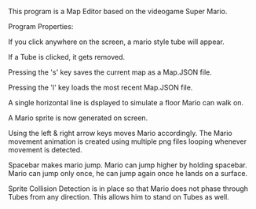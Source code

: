 This program is a Map Editor based on the videogame Super Mario.


Program Properties:

If you click anywhere on the screen, a mario style tube will appear.

If a Tube is clicked, it gets removed.

Pressing the 's' key saves the current map as a Map.JSON file.

Pressing the 'l' key loads the most recent Map.JSON file.

A single horizontal line is dsplayed to simulate a floor Mario can walk on.

A Mario sprite is now generated on screen.

Using the left & right arrow keys moves Mario accordingly. The Mario movement animation is created using multiple png files looping whenever movement is detected.

Spacebar makes mario jump. Mario can jump higher by holding spacebar. Mario can jump only once, he can jump again once he lands on a surface.

Sprite Collision Detection is in place so that Mario does not phase through Tubes from any direction. This allows him to stand on Tubes as well.
